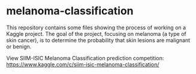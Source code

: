 # melanoma-classification
This repository contains some files showing the process of working on a Kaggle project. The goal of the project, focusing on melanoma (a type of skin cancer), is to determine the probability that skin lesions are malignant or benign. 

View SIIM-ISIC Melanoma Classification prediction competition: 
https://www.kaggle.com/c/siim-isic-melanoma-classification/ 
